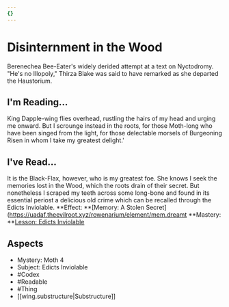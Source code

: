 ```yaml
---
{}
---
```

# Disinternment in the Wood
Berenechea Bee-Eater's widely derided attempt at a text on Nyctodromy. "He's no Illopoly," Thirza Blake was said to have remarked as she departed the Haustorium.
## I'm Reading...
King Dapple-wing flies overhead, rustling the hairs of my head and urging me onward. But I scrounge instead in the roots, for those Moth-long who have been singed from the light, for those delectable morsels of Burgeoning Risen in whom I take my greatest delight.'
## I've Read...
It is the Black-Flax, however, who is my greatest foe. She knows I seek the memories lost in the Wood, which the roots drain of their secret. But nonetheless I scraped my teeth across some long-bone and found in its essential periost a delicious old crime which can be recalled through the Edicts Inviolable.
**Effect: **[Memory: A Stolen Secret](https://uadaf.theevilroot.xyz/rowenarium/element/mem.dreamt
**Mastery: **[Lesson: Edicts Inviolable](https://uadaf.theevilroot.xyz/rowenarium/element/x.edictsinviolable)
## Aspects
- Mystery: Moth 4
- Subject: Edicts Inviolable
- #Codex
- #Readable
- #Thing
- [[wing.substructure|Substructure]]
